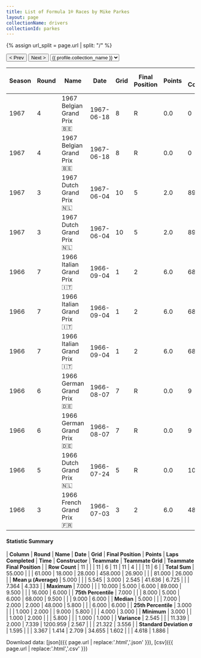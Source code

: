 ```yaml
---
title: List of Formula 1® Races by Mike Parkes
layout: page
collectionName: drivers
collectionId: parkes
---
```


{% assign url_split = page.url | split: "/" %}
<div id="collection-navigation">
<button onclick="selector.options[selector.selectedIndex-1].value && (window.location = selector.options[selector.selectedIndex-1].value);">&lt; Prev</button>
<button onclick="selector.options[selector.selectedIndex+1].value && (window.location = selector.options[selector.selectedIndex+1].value);">Next &gt;</button>
<select id="selector" onchange="this.options[this.selectedIndex].value && (window.location = this.options[this.selectedIndex].value);">
  {% for collectionId in site.data[page.collectionName].refs %}
    {% if collectionId == page.collectionId %}
      {% assign selected = "selected" %}
    {% else %}
      {% assign selected = "" %}
    {% endif %}
    {% assign profile = site.data[page.collectionName][collectionId].profile %}
    <option value="/f1/{{ page.collectionName }}/{{ collectionId }}/{{ url_split[4] }}" {{ selected }}>{{ profile.collection_name }}</option>
  {% endfor %}
</select>
</div>

| Season | Round | Name | Date | Grid | Final Position | Points | Laps Completed | Time | Constructor | Teammate | Teammate Grid | Teammate Final Position |
|--|--|--|--|--|--|--|--|--|--|--|--|--|
| 1967 | 4 | 1967 Belgian Grand Prix 🇧🇪 | 1967-06-18 | 8 | R | 0.0 | 0 |   | Ferrari 🇮🇹 | [Chris Amon 🇳🇿](/f1/drivers/amon) | 5 | 3 |
| 1967 | 4 | 1967 Belgian Grand Prix 🇧🇪 | 1967-06-18 | 8 | R | 0.0 | 0 |   | Ferrari 🇮🇹 | [Ludovico Scarfiotti 🇮🇹](/f1/drivers/scarfiotti) | 9 | N |
| 1967 | 3 | 1967 Dutch Grand Prix 🇳🇱 | 1967-06-04 | 10 | 5 | 2.0 | 89 |   | Ferrari 🇮🇹 | [Chris Amon 🇳🇿](/f1/drivers/amon) | 9 | 4 |
| 1967 | 3 | 1967 Dutch Grand Prix 🇳🇱 | 1967-06-04 | 10 | 5 | 2.0 | 89 |   | Ferrari 🇮🇹 | [Ludovico Scarfiotti 🇮🇹](/f1/drivers/scarfiotti) | 15 | 6 |
| 1966 | 7 | 1966 Italian Grand Prix 🇮🇹 | 1966-09-04 | 1 | 2 | 6.0 | 68 | +5.8 | Ferrari 🇮🇹 | [Ludovico Scarfiotti 🇮🇹](/f1/drivers/scarfiotti) | 2 | 1 |
| 1966 | 7 | 1966 Italian Grand Prix 🇮🇹 | 1966-09-04 | 1 | 2 | 6.0 | 68 | +5.8 | Ferrari 🇮🇹 | [Giancarlo Baghetti 🇮🇹](/f1/drivers/baghetti) | 16 | N |
| 1966 | 7 | 1966 Italian Grand Prix 🇮🇹 | 1966-09-04 | 1 | 2 | 6.0 | 68 | +5.8 | Ferrari 🇮🇹 | [Lorenzo Bandini 🇮🇹](/f1/drivers/bandini) | 5 | R |
| 1966 | 6 | 1966 German Grand Prix 🇩🇪 | 1966-08-07 | 7 | R | 0.0 | 9 |   | Ferrari 🇮🇹 | [Lorenzo Bandini 🇮🇹](/f1/drivers/bandini) | 6 | 6 |
| 1966 | 6 | 1966 German Grand Prix 🇩🇪 | 1966-08-07 | 7 | R | 0.0 | 9 |   | Ferrari 🇮🇹 | [Ludovico Scarfiotti 🇮🇹](/f1/drivers/scarfiotti) | 4 | R |
| 1966 | 5 | 1966 Dutch Grand Prix 🇳🇱 | 1966-07-24 | 5 | R | 0.0 | 10 |   | Ferrari 🇮🇹 | [Lorenzo Bandini 🇮🇹](/f1/drivers/bandini) | 9 | 6 |
| 1966 | 3 | 1966 French Grand Prix 🇫🇷 | 1966-07-03 | 3 | 2 | 6.0 | 48 | +9.5 | Ferrari 🇮🇹 | [Lorenzo Bandini 🇮🇹](/f1/drivers/bandini) | 1 | N |

#### Statistic Summary

| **Column** | **Round** | **Name** | **Date** | **Grid** | **Final Position** | **Points** | **Laps Completed** | **Time** | **Constructor** | **Teammate** | **Teammate Grid** | **Teammate Final Position** |
| **Row Count** | 11 |  |  | 11 | 6 | 11 | 11 | 4 |  |  | 11 | 6 |
| **Total Sum** | 55.000 |  |  | 61.000 | 18.000 | 28.000 | 458.000 | 26.900 |  |  | 81.000 | 26.000 |
| **Mean μ (Average)** | 5.000 |  |  | 5.545 | 3.000 | 2.545 | 41.636 | 6.725 |  |  | 7.364 | 4.333 |
| **Maximum** | 7.000 |  |  | 10.000 | 5.000 | 6.000 | 89.000 | 9.500 |  |  | 16.000 | 6.000 |
| **75th Percentile** | 7.000 |  |  | 8.000 | 5.000 | 6.000 | 68.000 | 9.500 |  |  | 9.000 | 6.000 |
| **Median** | 5.000 |  |  | 7.000 | 2.000 | 2.000 | 48.000 | 5.800 |  |  | 6.000 | 6.000 |
| **25th Percentile** | 3.000 |  |  | 1.000 | 2.000 |  | 9.000 | 5.800 |  |  | 4.000 | 3.000 |
| **Minimum** | 3.000 |  |  | 1.000 | 2.000 |  |  | 5.800 |  |  | 1.000 | 1.000 |
| **Variance** | 2.545 |  |  | 11.339 | 2.000 | 7.339 | 1200.959 | 2.567 |  |  | 21.322 | 3.556 |
| **Standard Deviation σ** | 1.595 |  |  | 3.367 | 1.414 | 2.709 | 34.655 | 1.602 |  |  | 4.618 | 1.886 |

Download data: [json]({{ page.url | replace:'.html','.json' }}), [csv]({{ page.url | replace:'.html','.csv' }})
